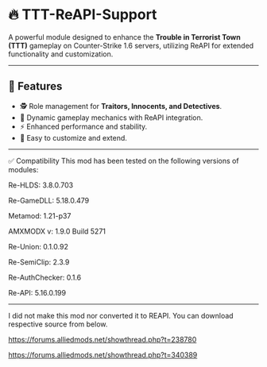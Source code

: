 # 🔥 TTT-ReAPI-Support

A powerful module designed to enhance the **Trouble in Terrorist Town (TTT)** gameplay on Counter-Strike 1.6 servers, utilizing ReAPI for extended functionality and customization.

---

## 🌟 Features

- 🕵️ Role management for **Traitors, Innocents, and Detectives**.
- 🎯 Dynamic gameplay mechanics with ReAPI integration.
- ⚡ Enhanced performance and stability.
- 🔧 Easy to customize and extend.

---

✅ Compatibility
This mod has been tested on the following versions of modules:

Re-HLDS: 3.8.0.703

Re-GameDLL: 5.18.0.479

Metamod: 1.21-p37

AMXMODX v: 1.9.0 Build 5271

Re-Union: 0.1.0.92

Re-SemiClip: 2.3.9

Re-AuthChecker: 0.1.6

Re-API: 5.16.0.199


---

I did not make this mod nor converted it to REAPI. You can download respective source from below.

https://forums.alliedmods.net/showthread.php?t=238780

https://forums.alliedmods.net/showthread.php?t=340389
